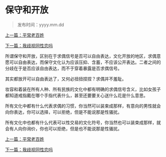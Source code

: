 # 保守和开放

>发布时间：yyyy.mm.dd

[上一篇：平常老百姓](/social/article80)

[下一篇：我歧视同性恋吗](/social/article82)

所谓保守和开放，区别在于求偶信号是否可以自由表达，文化开放的地区，求偶意愿可以自由表达，而保守文化认为应该压抑、含蓄，不应该公开表达。二者之间的分歧在于是否应该自由表达，而不于穿着暴露是否求偶信号。

其实都放开可以自由表达了，又何必扭扭捏捏？求偶并不羞耻。

妆容和着装在所有人种、所有民族的文化中都有明确的求偶信号含义，比如女孩子都知道戒指戴在哪个手指代表什么，甚至还要要关心送什么花是什么意思。

所有文化中都有什么代表求偶的习惯，你当然可以装束成那样，有意向的男性就会向你表达，你可以选择，可以拒绝，但是不能说那是性骚扰。

所有文化中也都有什么代表可以性交易的文化符号，你当然也可以装束成那样，就会有人向你询价，你也可以拒绝，但是也不能说那是性骚扰。

[上一篇：平常老百姓](/social/article80)

[下一篇：我歧视同性恋吗](/social/article82)

